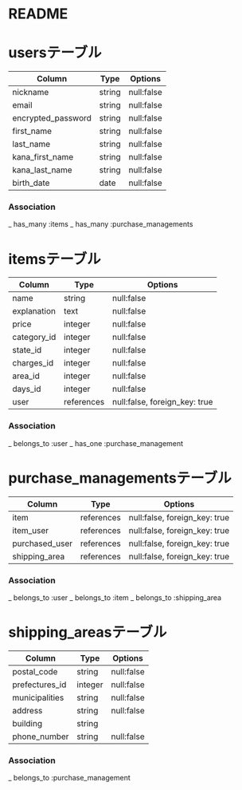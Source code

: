 # README

# usersテーブル
| Column             | Type   | Options    |
|--------------------|--------|------------|
| nickname           | string | null:false |
| email              | string | null:false |
| encrypted_password | string | null:false |
| first_name         | string | null:false |
| last_name          | string | null:false |
| kana_first_name    | string | null:false |
| kana_last_name     | string | null:false |
| birth_date         | date   | null:false |

### Association
_ has_many :items
_ has_many :purchase_managements

# itemsテーブル
| Column              | Type       | Options                       |
|---------------------|------------|-------------------------------|
| name                | string     | null:false                    |
| explanation         | text       | null:false                    |
| price               | integer    | null:false                    |
| category_id         | integer    | null:false                    |
| state_id            | integer    | null:false                    |
| charges_id          | integer    | null:false                    |
| area_id             | integer    | null:false                    |
| days_id             | integer    | null:false                    |
| user                | references | null:false, foreign_key: true |

### Association
_ belongs_to :user
_ has_one :purchase_management

# purchase_managementsテーブル
| Column         | Type       | Options                       |
|----------------|------------|-------------------------------|
| item           | references | null:false, foreign_key: true |
| item_user      | references | null:false, foreign_key: true |
| purchased_user | references | null:false, foreign_key: true |
| shipping_area  | references | null:false, foreign_key: true |

### Association
_ belongs_to :user
_ belongs_to :item
_ belongs_to :shipping_area

# shipping_areasテーブル
| Column         | Type    | Options                       |
|----------------|---------|-------------------------------|
| postal_code    | string  | null:false                    |
| prefectures_id | integer | null:false                    |
| municipalities | string  | null:false                    |
| address        | string  | null:false                    |
| building       | string  |                               |
| phone_number   | string  | null:false                    |

### Association
_ belongs_to :purchase_management
